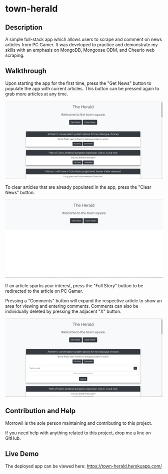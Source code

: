 # town-herald

## Description

A simple full-stack app which allows users to scrape and comment on news articles from PC Gamer. It was developed to practice and demonstrate my skills with an emphasis on MongoDB, Mongoose ODM, and Cheerio web scraping.

## Walkthrough

Upon starting the app for the first time, press the "Get News" button to populate the app with current articles. This button can be pressed again to grab more articles at any time.

![Get News](public/images/get-news.jpg)

To clear articles that are already populated in the app, press the "Clear News" button.

![Clear News](public/images/clear-news.jpg)

If an article sparks your interest, press the "Full Story" button to be redirected to the article on PC Gamer.

Pressing a "Comments" button will expand the respective article to show an area for viewing and entering comments. Comments can also be individually deleted by pressing the adjacent "X" button.

![Comments Section](public/images/comments.jpg)

## Contribution and Help

Morrowii is the sole person maintaining and contributing to this project.

If you need help with anything related to this project, drop me a line on GitHub.

## Live Demo

The deployed app can be viewed here: https://town-herald.herokuapp.com/